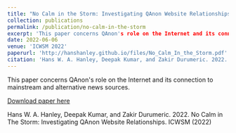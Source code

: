```yaml
---
title: "No Calm in the Storm: Investigating QAnon Website Relationships"
collection: publications
permalink: /publication/no-calm-in-the-storm
excerpt: 'This paper concerns QAnon's role on the Internet and its connection to mainstream and alternative news sources.'
date: 2022-06-06
venue: 'ICWSM 2022'
paperurl: 'http://hanshanley.github.io/files/No_Calm_In_the_Storm.pdf'
citation: 'Hans W. A. Hanley, Deepak Kumar, and Zakir Durumeric. 2022. No Calm in The Storm: Investigating QAnon Website Relationships. ICWSM (2022)'
---
```

This paper concerns QAnon's role on the Internet and its connection to mainstream and alternative news sources.

[Download paper here](http://hanshanley.github.io/files/No_Calm_In_the_Storm.pdf)

Hans W. A. Hanley, Deepak Kumar, and Zakir Durumeric. 2022. No Calm in The Storm: Investigating QAnon Website Relationships. ICWSM (2022)

